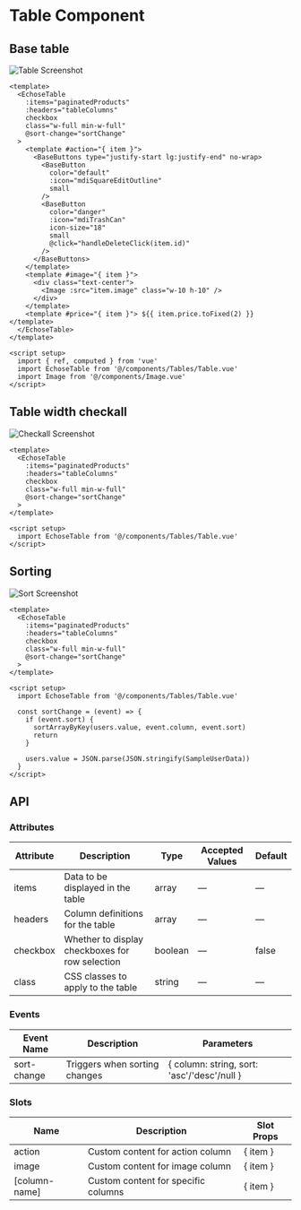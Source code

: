 # Table Component

## Base table
![Table Screenshot](/images/table1.png)

``` vue
<template>
  <EchoseTable
    :items="paginatedProducts"
    :headers="tableColumns"
    checkbox
    class="w-full min-w-full"
    @sort-change="sortChange"
  >
    <template #action="{ item }">
      <BaseButtons type="justify-start lg:justify-end" no-wrap>
        <BaseButton
          color="default"
          :icon="mdiSquareEditOutline"
          small
        />
        <BaseButton
          color="danger"
          :icon="mdiTrashCan"
          icon-size="18"
          small
          @click="handleDeleteClick(item.id)"
        />
      </BaseButtons>
    </template>
    <template #image="{ item }">
      <div class="text-center">
        <Image :src="item.image" class="w-10 h-10" />
      </div>
    </template>
    <template #price="{ item }"> ${{ item.price.toFixed(2) }} </template>
  </EchoseTable>
</template>

<script setup>
  import { ref, computed } from 'vue'
  import EchoseTable from '@/components/Tables/Table.vue'
  import Image from '@/components/Image.vue'
</script>
```

## Table width checkall
![Checkall Screenshot](/images/checkall.png)

``` vue
<template>
  <EchoseTable
    :items="paginatedProducts"
    :headers="tableColumns"
    checkbox
    class="w-full min-w-full"
    @sort-change="sortChange"
  >
</template>

<script setup>
  import EchoseTable from '@/components/Tables/Table.vue'
</script>

```

## Sorting
![Sort Screenshot](/images/sort.png)

``` vue
<template>
  <EchoseTable
    :items="paginatedProducts"
    :headers="tableColumns"
    checkbox
    class="w-full min-w-full"
    @sort-change="sortChange"
  >
</template>

<script setup>
  import EchoseTable from '@/components/Tables/Table.vue'

  const sortChange = (event) => {
    if (event.sort) {
      sortArrayByKey(users.value, event.column, event.sort)
      return
    }

    users.value = JSON.parse(JSON.stringify(SampleUserData))
  }
</script>

```
## API
### Attributes

| Attribute | Description | Type | Accepted Values | Default |
|-----------|-------------|------|-----------------|---------|
| items | Data to be displayed in the table | array | — | — |
| headers | Column definitions for the table | array | — | — |
| checkbox | Whether to display checkboxes for row selection | boolean | — | false |
| class | CSS classes to apply to the table | string | — | — |

### Events

| Event Name | Description | Parameters |
|------------|-------------|------------|
| sort-change | Triggers when sorting changes | { column: string, sort: 'asc'/'desc'/null } |

### Slots

| Name | Description | Slot Props |
|------|-------------|------------|
| action | Custom content for action column | { item } |
| image | Custom content for image column | { item } |
| [column-name] | Custom content for specific columns | { item } |

